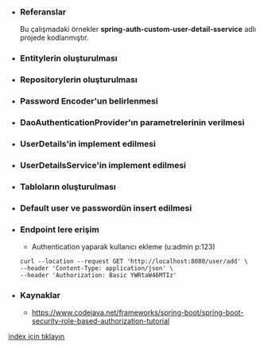* ### Referanslar
    Bu çalışmadaki örnekler **spring-auth-custom-user-detail-sservice** adlı projede  kodlanmıştır.

* ### Entitylerin oluşturulması
* ### Repositorylerin oluşturulması
* ### Password Encoder'un belirlenmesi
* ### DaoAuthenticationProvider'ın parametrelerinin verilmesi
* ### UserDetails'in implement edilmesi
* ### UserDetailsService'in implement edilmesi
* ### Tabloların oluşturulması
* ### Default user ve passwordün insert edilmesi
* ### Endpoint lere erişim
    - Authentication yaparak kullanıcı ekleme (u:admin p:123)
    ```
    curl --location --request GET 'http://localhost:8080/user/add' \
    --header 'Content-Type: application/json' \
    --header 'Authorization: Basic YWRtaW46MTIz' 
    ```    


* ### Kaynaklar
    - https://www.codejava.net/frameworks/spring-boot/spring-boot-security-role-based-authorization-tutorial 

[index için tıklayın](../README.md)
    

